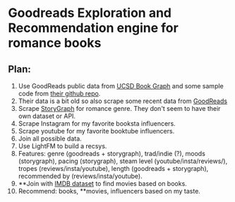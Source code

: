 # Goodreads Exploration and Recommendation engine for romance books

## Plan:
1. Use GoodReads public data from [UCSD Book Graph](https://sites.google.com/eng.ucsd.edu/ucsdbookgraph/home?pli=1) and some sample code from [their github repo](https://github.com/MengtingWan/goodreads). 
2. Their data is a bit old so also scrape some recent data from [GoodReads](https://www.goodreads.com/)
3. Scrape [StoryGraph](https://app.thestorygraph.com/) for romance genre. They don't seem to have their own dataset or API.
4. Scrape Instagram for my favorite booksta influencers.
5. Scrape youtube for my favorite booktube influencers.
6. Join all possible data.
7. Use LightFM to build a recsys.
8. Features: genre (goodreads + storygraph), trad/indie (?), moods (storygraph), pacing (storygraph), steam level (youtube/insta/reviews/), tropes (reviews/insta/youtube), length (goodreads + storygraph), recommended by (reviews/insta/youtube).
9. **Join with [IMDB dataset](https://www.imdb.com/interfaces/) to find movies based on books.
10. Recommend: books, **movies, influencers based on my taste.
